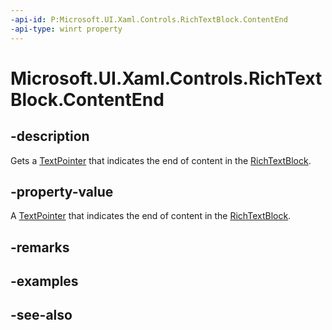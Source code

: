 ```yaml
---
-api-id: P:Microsoft.UI.Xaml.Controls.RichTextBlock.ContentEnd
-api-type: winrt property
---
```


<!-- Property syntax
public Windows.UI.Xaml.Documents.TextPointer ContentEnd { get; }
-->

# Microsoft.UI.Xaml.Controls.RichTextBlock.ContentEnd

## -description
Gets a [TextPointer](../microsoft.ui.xaml.documents/textpointer.md) that indicates the end of content in the [RichTextBlock](richtextblock.md).

## -property-value
A [TextPointer](../microsoft.ui.xaml.documents/textpointer.md) that indicates the end of content in the [RichTextBlock](richtextblock.md).

## -remarks

## -examples

## -see-also
